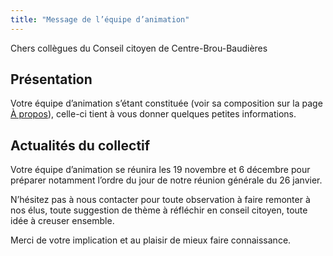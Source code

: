```yaml
---
title: "Message de l’équipe d’animation"
---
```


Chers collègues du Conseil citoyen de Centre-Brou-Baudières

## Présentation

Votre équipe d’animation s’étant constituée (voir sa composition sur la page [À propos](/apropos)), celle-ci tient à vous donner quelques petites informations.

## Actualités du collectif

Votre équipe d’animation se réunira les 19 novembre et 6 décembre pour préparer notamment l’ordre du jour de notre réunion générale du 26 janvier.

N’hésitez pas à nous contacter pour toute observation à faire remonter à nos élus, toute suggestion de thème à réfléchir en conseil citoyen, toute idée à creuser ensemble.

Merci de votre implication et au plaisir de mieux faire connaissance.

